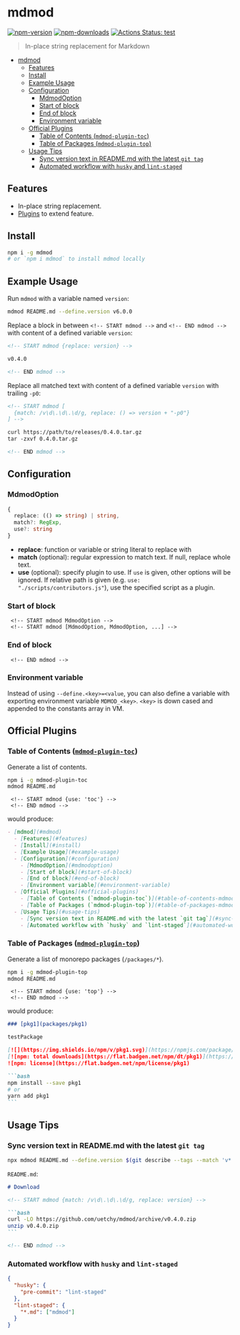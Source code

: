 # mdmod

[![npm-version]][npm-url]
[![npm-downloads]][npm-url]
[![Actions Status: test](https://github.com/uetchy/mdmod/workflows/test/badge.svg)](https://github.com/uetchy/mdmod/actions?query=test)

[npm-version]: https://badgen.net/npm/v/mdmod
[npm-downloads]: https://badgen.net/npm/dt/mdmod
[npm-url]: https://npmjs.org/package/mdmod

> In-place string replacement for Markdown

<!-- START mdmod {use: 'toc'} -->

- [mdmod](#mdmod)
  - [Features](#features)
  - [Install](#install)
  - [Example Usage](#example-usage)
  - [Configuration](#configuration)
    - [MdmodOption](#mdmodoption)
    - [Start of block](#start-of-block)
    - [End of block](#end-of-block)
    - [Environment variable](#environment-variable)
  - [Official Plugins](#official-plugins)
    - [Table of Contents (`mdmod-plugin-toc`)](#table-of-contents-mdmod-plugin-toc)
    - [Table of Packages (`mdmod-plugin-top`)](#table-of-packages-mdmod-plugin-top)
  - [Usage Tips](#usage-tips)
    - [Sync version text in README.md with the latest `git tag`](#sync-version-text-in-readmemd-with-the-latest-git-tag)
    - [Automated workflow with `husky` and `lint-staged`](#automated-workflow-with-husky-and-lint-staged)

<!-- END mdmod -->

## Features

- In-place string replacement.
- [Plugins](#plugins) to extend feature.

## Install

```bash
npm i -g mdmod
# or `npm i mdmod` to install mdmod locally
```

## Example Usage

Run `mdmod` with a variable named `version`:

```bash
mdmod README.md --define.version v6.0.0
```

Replace a block in between `<!-- START mdmod -->` and `<!-- END mdmod -->` with content of a defined variable `version`:

```md
<!-- START mdmod {replace: version} -->

v0.4.0

<!-- END mdmod -->
```

Replace all matched text with content of a defined variable `version` with trailing `-p0`:

```md
<!-- START mdmod [
  {match: /v\d\.\d\.\d/g, replace: () => version + "-p0"}
] -->

curl https://path/to/releases/0.4.0.tar.gz
tar -zxvf 0.4.0.tar.gz

<!-- END mdmod -->
```

## Configuration

### MdmodOption

```ts
{
  replace: (() => string) | string,
  match?: RegExp,
  use?: string
}
```

- **replace**: function or variable or string literal to replace with
- **match** (optional): regular expression to match text. If null, replace whole text.
- **use** (optional): specify plugin to use. If `use` is given, other options will be ignored. If relative path is given (e.g. `use: "./scripts/contributors.js"`), use the specified script as a plugin.

### Start of block

```
 <!-- START mdmod MdmodOption -->
 <!-- START mdmod [MdmodOption, MdmodOption, ...] -->
```

### End of block

```
 <!-- END mdmod -->
```

### Environment variable

Instead of using `--define.<key>=<value`, you can also define a variable with exporting environment variable `MDMOD_<key>`. `<key>` is down cased and appended to the constants array in VM.

## Official Plugins

### Table of Contents ([`mdmod-plugin-toc`](https://github.com/uetchy/mdmod-plugin-toc))

Generate a list of contents.

```bash
npm i -g mdmod-plugin-toc
mdmod README.md
```

```
 <!-- START mdmod {use: 'toc'} -->
 <!-- END mdmod -->
```

would produce:

```md
- [mdmod](#mdmod)
  - [Features](#features)
  - [Install](#install)
  - [Example Usage](#example-usage)
  - [Configuration](#configuration)
    - [MdmodOption](#mdmodoption)
    - [Start of block](#start-of-block)
    - [End of block](#end-of-block)
    - [Environment variable](#environment-variable)
  - [Official Plugins](#official-plugins)
    - [Table of Contents (`mdmod-plugin-toc`)](#table-of-contents-mdmod-plugin-toc)
    - [Table of Packages (`mdmod-plugin-top`)](#table-of-packages-mdmod-plugin-top)
  - [Usage Tips](#usage-tips)
    - [Sync version text in README.md with the latest `git tag`](#sync-version-text-in-readmemd-with-the-latest-git-tag)
    - [Automated workflow with `husky` and `lint-staged`](#automated-workflow-with-husky-and-lint-staged)
```

### Table of Packages ([`mdmod-plugin-top`](https://github.com/uetchy/mdmod-plugin-top))

Generate a list of monorepo packages (`/packages/*`).

```bash
npm i -g mdmod-plugin-top
mdmod README.md
```

```
 <!-- START mdmod {use: 'top'} -->
 <!-- END mdmod -->
```

would produce:

````md
### [pkg1](packages/pkg1)

testPackage

[![](https://img.shields.io/npm/v/pkg1.svg)](https://npmjs.com/package/pkg1)
[![npm: total downloads](https://flat.badgen.net/npm/dt/pkg1)](https://npmjs.com/package/pkg1)
![npm: license](https://flat.badgen.net/npm/license/pkg1)

```bash
npm install --save pkg1
# or
yarn add pkg1
```
````

## Usage Tips

### Sync version text in README.md with the latest `git tag`

```bash
npx mdmod README.md --define.version $(git describe --tags --match 'v*' --abbrev=0)
```

`README.md`:

````md
# Download

<!-- START mdmod {match: /v\d\.\d\.\d/g, replace: version} -->

```bash
curl -LO https://github.com/uetchy/mdmod/archive/v0.4.0.zip
unzip v0.4.0.zip
```

<!-- END mdmod -->
````

### Automated workflow with `husky` and `lint-staged`

```json
{
  "husky": {
    "pre-commit": "lint-staged"
  },
  "lint-staged": {
    "*.md": ["mdmod"]
  }
}
```

